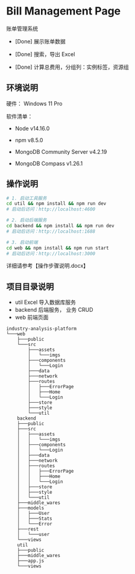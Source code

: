 # Bill Management Page

账单管理系统

- [Done] 展示账单数据

- [Done] 搜索，导出 Excel

- [Done] 计算总费用，分组列：实例标签，资源组

## 环境说明

硬件： Windows 11 Pro

软件清单：

- Node v14.16.0

- npm v8.5.0

- MongoDB Community Server v4.2.19

- MongoDB Compass v1.26.1

## 操作说明

```bash
# 1. 启动工具服务
cd util && npm install && npm run dev
# 启动后访问：http://localhost:4600

# 2. 启动后端服务
cd backend && npm install && npm run dev
# 启动后访问：http://localhost:1688

# 3. 启动前端
cd web && npm install && npm run start
# 启动后访问：http://localhost:3000
```

详细请参考【操作步骤说明.docx】

## 项目目录说明

- util    Excel 导入数据库服务
- backend 后端服务， 业务 CRUD
- web     前端页面

```tree
industry-analysis-platform
└───web
    ├───public
    └───src
        ├───assets
        │   └───imgs
        ├───components
        │   └───Login
        ├───data
        ├───network
        ├───routes
        │   ├───ErrorPage
        │   ├───Home
        │   └───Login
        ├───store
        ├───style
        └───util
    backend
    ├───public
    ├───src
    │   ├───assets
    │   │   └───imgs
    │   ├───components
    │   │   └───Login
    │   ├───data
    │   ├───network
    │   ├───routes
    │   │   ├───ErrorPage
    │   │   ├───Home
    │   │   └───Login
    │   ├───store
    │   ├───style
    │   └───util
    ├───middle_wares
    ├───models
    │   ├───User
    │   ├───Stats
    │   └───Error
    ├───rest
    │   └───user
    └───views
    util
    ├───public
    ├───middle_wares
    ├───app.js
    └───views
```
